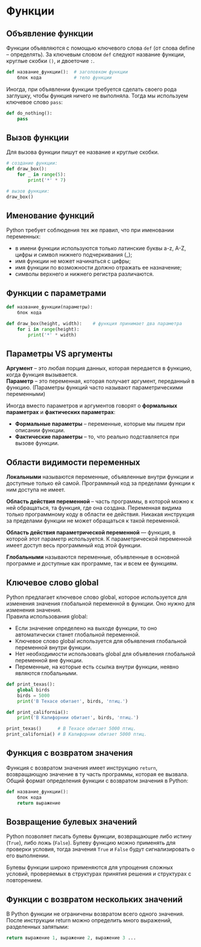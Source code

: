# Функции

## Объявление функции
Функции объявляются с помощью ключевого слова `def` (от слова define – определять). За ключевым словом `def` следуют название функции, круглые скобки `()`, и двоеточие `:`.
```py
def название_функции():  # заголовком функции
    блок кода            # тело функции
```

Иногда, при объявлении функции требуется сделать своего рода заглушку, чтобы функция ничего не выполняла. Тогда мы используем ключевое слово `pass`: 
```py
def do_nothing():
    pass
```


## Вызов функции
Для вызова функции пишут ее название и круглые скобки.
```py
# создание функции:
def draw_box():  
    for _ in range(5):
        print('*' * 7)

# вызов функции:
draw_box()
```

## Именование функций
Python требует соблюдения тех же правил, что при именовании переменных:
- в имени функции используются только латинские буквы a-z, A-Z, цифры и символ нижнего подчеркивания (_);
- имя функции не может начинаться с цифры;
- имя функции по возможности должно отражать ее назначение;
- символы верхнего и нижнего регистра различаются. 

## Функции с параметрами
```py
def название_функции(параметры):
    блок кода
```

```py
def draw_box(height, width):    # функция принимает два параметра
    for i in range(height):
        print('*' * width)
```

## Параметры VS аргументы
**Аргумент** – это любая порция данных, которая передается в функцию, когда функция вызывается.  
**Параметр** – это переменная, которая получает аргумент, переданный в функцию. (Параметры функций часто называют параметрическими переменными)

Иногда вместо параметров и аргументов говорят о **формальных параметрах** и **фактических параметрах**:
- **Формальные параметры** – переменные, которые мы пишем при описании функции. 
- **Фактические параметры** – то, что реально подставляется при вызове функции.



## Области видимости переменных
**Локальными** называются переменные, объявленные внутри функции и доступные только ей самой. Программный код за пределами функции к ним доступа не имеет.

**Область действия переменной** – часть программы, в которой можно к ней обращаться, та функция, где она создана. Переменная видима только программному коду в области ее действия. Никакая инструкция за пределами функции не может обращаться к такой переменной.

**Область действия параметрической переменной** — функция, в которой этот параметр используется. К параметрической переменной имеет доступ весь программный код этой функции.

**Глобальными** называются переменные, объявленные в основной программе и доступные как программе, так и всем ее функциям.

## Ключевое слово global
Python предлагает ключевое слово global, которое используется для изменения значения глобальной переменной в функции. Оно нужно для изменения значения.  
 Правила использования global:
 - Если значение определено на выходе функции, то оно автоматически станет глобальной переменной.
 - Ключевое слово global используется для объявления глобальной переменной внутри функции.
 - Нет необходимости использовать global для объявления глобальной переменной вне функции.
 - Переменные, на которые есть ссылка внутри функции, неявно являются глобальными.
  
```py
def print_texas():
    global birds
    birds = 5000
    print('В Техасе обитает', birds, 'птиц.')

def print_california():
    print('В Калифорнии обитает', birds, 'птиц.')

print_texas()      # В Техасе обитает 5000 птиц.
print_california() # В Калифорнии обитает 5000 птиц.
```


## Функция с возвратом значения
Функция с возвратом значения имеет инструкцию `return`, возвращающую значение в ту часть программы,  которая ее вызвала.
Общий формат определения функции с возвратом значения в Python:

```py
def название_функции():
    блок кода
    return выражение
```

## Возвращение булевых значений
Python позволяет писать булевы функции, возвращающие либо истину (`True`), либо ложь (`False`). Булеву функцию можно применять для проверки условия, тогда значения `True` и `False` будут сигнализировать о его выполнении.

Булевы функции широко применяются для упрощения сложных условий, проверяемых в структурах принятия решения и структурах с повторением.


## Функции с возвратом нескольких значений
В Python функции не ограничены возвратом всего одного значения. После инструкции return можно определить много выражений, разделенных запятыми:
```py
return выражение 1, выражение 2, выражение 3 ...
```


